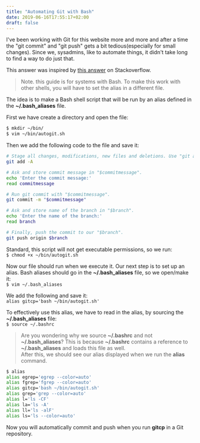 ```yaml
---
title: "Automating Git with Bash"
date: 2019-06-16T17:55:17+02:00
draft: false
---
```

I've been working with Git for this website more and more and after a time the "git commit" and "git push" gets a bit tedious(especially for small changes). Since we, sysadmins, like to automate things, it didn't take long to find a way to do just that.

This answer was inspired by [this answer](https://stackoverflow.com/questions/16709404/how-to-automate-the-commit-and-push-process-git) on Stackoverflow.

>Note. this guide is for systems with Bash. To make this work with other shells, you will have to set the alias in a different file.

The idea is to make a Bash shell script that will be run by an alias defined in the **~/.bash_aliases** file.

First we have create a directory and open the file:
```bash
$ mkdir ~/bin/
$ vim ~/bin/autogit.sh
```

Then we add the following code to the file and save it:
```bash
# Stage all changes, modifications, new files and deletions. Use "git add ." or "git add -u" when applicable.
git add -A

# Ask and store commit message in "$commitmessage".
echo 'Enter the commit message:'
read commitmessage

# Run git commit with "$commitmessage".
git commit -m "$commitmessage"

# Ask and store name of the branch in "$branch".
echo 'Enter the name of the branch:'
read branch

# Finally, push the commit to our "$branch".
git push origin $branch
```

Standard, this script will not get executable permissions, so we run:  
`$ chmod +x ~/bin/autogit.sh`

Now our file should run when we execute it. Our next step is to set up an alias.
Bash aliases should go in the **~/.bash_aliases** file, so we open/make it:  
`$ vim ~/.bash_aliases`

We add the following and save it:  
`alias gitcp='bash ~/bin/autogit.sh'`

To effectively use this alias, we have to read in the alias, by sourcing the **~/.bash_aliases** file:  
`$ source ~/.bashrc`  

>Are you wondering why we source **~/.bashrc** and not **~/.bash_aliases**? This is because **~/.bashrc** contains a reference to **~/.bash_aliases** and loads this file as well.  
After this, we should see our alias displayed when we run the **alias** command.
```bash
$ alias
alias egrep='egrep --color=auto'
alias fgrep='fgrep --color=auto'
alias gitcp='bash ~/bin/autogit.sh'
alias grep='grep --color=auto'
alias l='ls -CF'
alias la='ls -A'
alias ll='ls -alF'
alias ls='ls --color=auto'
```
Now you will automatically commit and push when you run **gitcp** in a Git repository.




